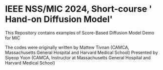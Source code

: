 # IEEE NSS/MIC 2024, Short-course ' Hand-on Diffusion Model' 
This Repository contains examples of Score-Based Diffusion Model Demo for MIC

The codes were originally written by Mattew Tivnan (CAMCA, Massachusetts General Hospital and Harvard Medical School)
Presented by Siyeop Yoon (CAMCA, Instructor at Massachusetts General Hospital and Harvard Medical School)
 
